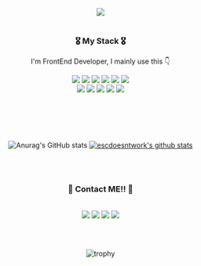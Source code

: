  <div align="center">
  <img src="https://capsule-render.vercel.app/api?type=waving&color=auto&height=340&section=header&text=escdoesntwork&fontSize=70&fontColor=59644f&animation=fadeIn"/>
  <div>
 <!-- <h2> Welcome 👋 <br> Добро пожаловать 👋 </h2> -->
 <br>
 
 
  <h3> 🎖 My Stack 🎖 </h3>
 <p> I'm FrontEnd Developer, I mainly use this 👇</p>


  
 <a href="#" target="_blank"><img src="https://img.shields.io/badge/HTML5-E34F26?style=flat-square&logo=HTML5&logoColor=white"/></a>
 <a href="#" target="_blank"><img src="https://img.shields.io/badge/CSS3-1572B6?style=flat-square&logo=CSS3&logoColor=white"/></a>
 <a href="#" target="_blank"><img src="https://img.shields.io/badge/JavaScript(ES6)-F7DF1E?style=flat-square&logo=JavaScript&logoColor=white"/></a>
 <a href="#" target="_blank"><img src="https://img.shields.io/badge/JQuery-0769AD?style=flat-square&logo=JQuery&logoColor=white"/></a>
 <a href="#" target="_blank"><img src="https://img.shields.io/badge/React-61DAFB?style=flat-square&logo=React&logoColor=white"/></a>
 <a href="#" target="_blank"><img src="https://img.shields.io/badge/Vue-4FC080?style=flat-square&logo=Vue.js&logoColor=white"/></a>
  <br>
 <a href="#" target="_blank"><img src="https://img.shields.io/badge/Python-3776AB?style=flat-square&logo=Python&logoColor=white"/></a>
 <a href="#" target="_blank"><img src="https://img.shields.io/badge/Jupyter-F37626?style=flat-square&logo=Jupyter&logoColor=white"/></a>
 <a href="#" target="_blank"><img src="https://img.shields.io/badge/C-A8B9CC?style=flat-square&logo=C&logoColor=white"/></a>
 <a href="#" target="_blank"><img src="https://img.shields.io/badge/Figma-326295?style=flat-square&logo=Figma&logoColor=white"/></a>
 <a href="#" target="_blank"><img src="https://img.shields.io/badge/Adobe Photoshop-31A8FF?style=flat-square&logo=Adobe Photoshop&logoColor=white"/></a>
 </div>
 <br>
 <br>
 
 
 <br>
 <br>
 
 
 ![Anurag's GitHub stats](https://github-readme-stats.vercel.app/api?username=escdoesntwork&show_icons=true&theme=vue)
 [![escdoesntwork's github stats](https://github-readme-stats.vercel.app/api/top-langs/?username=escdoesntwork&show_icons=true&hide_border=true&title_color=004386&icon_color=004386&layout=compact)](https://github.com/escdoesntwork)
                
 <br><br>
 
 <h3> 🤘 Contact ME!! 👀 </h3>
 <br>
  <a href="#" target="_blank"><img src="https://img.shields.io/badge/instagram-E4405F?style=flat&logo=Instagram&logoColor=white"/></a>
  <a href="#" target="_blank"><img src="https://img.shields.io/badge/Twitter-1DA1F2?style=flat&logo=Twitter&logoColor=white"/></a>
  <a href="#" target="_blank"><img src="https://img.shields.io/badge/Gmail-EA4335?style=flat&logo=Gmail&logoColor=white"/></a>
  <a href="#" target="_blank"><img src="https://img.shields.io/badge/Stack Overflow-F58025?style=flat&logo=Stack Overflow&logoColor=white"/></a>
 
 <h2></h2>
 
 <br>
 
 ![trophy](https://github-profile-trophy.vercel.app/?username=escdoesntwork)
 

 
<!-- <h2></h2> -->
 <!--
 **escdoesntwork/escdoesntwork** is a ✨ _special_ ✨ repository because its `README.md` (this file) appears on your GitHub profile.

 Here are some ideas to get you started:

 - 🔭 I’m currently working on ...
 - 🌱 I’m currently learning ...
 - 👯 I’m looking to collaborate on ...
 - 🤔 I’m looking for help with ...
 - 💬 Ask me about ...
 - 📫 How to reach me: ...
 - 😄 Pronouns: ...
 - ⚡ Fun fact: ...
 -->
</div>

